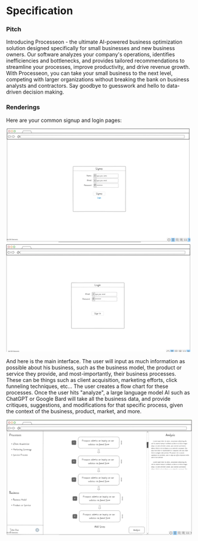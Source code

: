 # Specification

### Pitch

Introducing Processeon - the ultimate AI-powered business optimization solution designed specifically for small businesses and new business owners. Our software analyzes your company's operations, identifies inefficiencies and bottlenecks, and provides tailored recommendations to streamline your processes, improve productivity, and drive revenue growth. With Processeon, you can take your small business to the next level, competing with larger organizations without breaking the bank on business analysts and contractors. Say goodbye to guesswork and hello to data-driven decision making.

### Renderings

Here are your common signup and login pages:

<img src="./Images/Signup%20Spec.png" alt="Signup Page" width="500" />

<img src="./Images/Login%20Spec.png" alt="Login Page" width="500" />


And here is the main interface. The user will input as much information as possible about his business, such as the business model, the product or service they provide, and most-importantly, their business processes. These can be things such as client acquisition, marketing efforts, click funneling techniques, etc... The user creates a flow chart for these processes. Once the user hits "analyze", a large language model AI such as ChatGPT or Google Bard will take all the business data, and provide critiques, suggestions, and modifications for that specific process, given the context of the business, product, market, and more.

 ![Main Page](./Images/Main%20Spec.png)